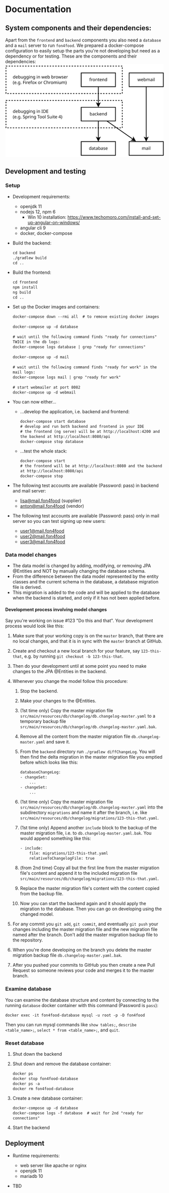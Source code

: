 # Documentation

## System components and their dependencies:

Apart from the `frontend` and `backend` components you also need a `database` and a `mail` server to run `fon4food`. We prepared a docker-compose configuration to easily setup the parts you're not developing but need as a dependency or for testing. These are the components and their dependencies:
![System components](system-components.svg)

## Development and testing

### Setup

* Development requirements:
  * openjdk 11
  * nodejs 12, npm 6
    * Win 10 installation: https://www.techomoro.com/install-and-set-up-angular-on-windows/
  * angular cli 9
  * docker, docker-compose

* Build the backend:

      cd backend
      ./gradlew build
      cd ..

* Build the frontend:

      cd frontend
      npm install
      ng build
      cd ..

* Set up the Docker images and containers:

      docker-compose down --rmi all  # to remove existing docker images
      
      docker-compose up -d database

      # wait until the following command finds "ready for connections" TWICE in the db logs:
      docker-compose logs database | grep "ready for connections"
      
      docker-compose up -d mail

      # wait until the following command finds "ready for work" in the mail logs:
      docker-compose logs mail | grep "ready for work"

      # start webmailer at port 8082
      docker-compose up -d webmail

* You can now either...

  * ...develop the application, i.e. backend and frontend:

        docker-compose start database
        # develop and run both backend and frontend in your IDE
        # the frontend (ng serve) will be at http://localhost:4200 and the backend at http://localhost:8080/api
        docker-compose stop database

  * ...test the whole stack:

        docker-compose start
        # the frontend will be at http://localhost:8080 and the backend at http://localhost:8080/api
        docker-compose stop

* The following test accounts are available (Password: pass) in backend and mail server:
  * lisa@mail.fon4food (supplier)
  * anton@mail.fon4food (vendor)

* The following test accounts are available (Password: pass) only in mail server so you can test signing up new users:
  * user1@mail.fon4food
  * user2@mail.fon4food
  * user3@mail.fon4food

### Data model changes

* The data model is changed by adding, modifying, or removing JPA @Entities and NOT by manually changing the database schema.
* From the difference between the data model represented by the entity classes and the current schema in the database, a database migration file is derived.
* This migration is added to the code and will be applied to the database when the backend is started, and only if it has not been applied before.

#### Development process involving model changes

Say you're working on issue #123 "Do this and that". Your development process would look like this:

1. Make sure that your working copy is on the `master` branch, that there are no local changes, and that it is in sync with the `master` branch at GitHub.
2. Create and checkout a new local branch for your feature, say `123-this-that`, e.g. by running `git checkout -b 123-this-that`.
3. Then do your development until at some point you need to make changes to the JPA @Entities in the backend.
4. Whenever you change the model follow this procedure:

   1. Stop the backend.
   2. Make your changes to the @Entities.
   3. (1st time only) Copy the master migration file `src/main/resources/db/changelog/db.changelog-master.yaml` to a temporary backup file `src/main/resources/db/changelog/db.changelog-master.yaml.bak`.
   4. Remove all the content from the master migration file `db.changelog-master.yaml` and save it.
   5. From the `backend` directory run `./gradlew diffChangeLog`. You will then find the delta migration in the master migration file you emptied before which looks like this:
   
          databaseChangeLog:
          - changeSet:
              ...
          - changeSet:
              ...
   
   6. (1st time only) Copy the master migration file `src/main/resources/db/changelog/db.changelog-master.yaml` into the subdirectory `migrations` and name it after the branch, i.e. like `src/main/resources/db/changelog/migrations/123-this-that.yaml`.
   7. (1st time only) Append another `include` block to the backup of the master migration file, i.e. to `db.changelog-master.yaml.bak`. You would append something like this:
       
          - include:
              file: migrations/123-this-that.yaml
              relativeToChangelogFile: true

   8. (from 2nd time) Copy all but the first line from the master migration file's content and append it to the included migration file `src/main/resources/db/changelog/migrations/123-this-that.yaml`.
   9. Replace the master migration file's content with the content copied from the backup file.
   10. Now you can start the backend again and it should apply the migration to the database. Then you can go on developing using the changed model.

5. For any commit you `git add`, `git commit`, and eventually `git push` your changes including the master migration file and the new migration file named after the branch. Don't add the master migration backup file to the repository.
6. When you're done developing on the branch you delete the master migration backup file `db.changelog-master.yaml.bak`.
7. After you pushed your commits to GitHub you then create a new Pull Request so someone reviews your code and merges it to the master branch.

### Examine database

You can examine the database structure and content by connecting to the running `database` docker container with this command (Password is `pass`):

    docker exec -it fon4food-database mysql -u root -p -D fon4food

Then you can run mysql commands like `show tables;`, `describe <table_name>;`, `select * from <table_name>;`, and `quit`.

### Reset database

1. Shut down the backend
2. Shut down and remove the database container:

       docker ps
       docker stop fon4food-database
       docker ps -a
       docker rm fon4food-database
       
3. Create a new database container:

       docker-compose up -d database
       docker-compose logs -f database  # wait for 2nd "ready for connections"

4. Start the backend

## Deployment

* Runtime requirements:
  * web server like apache or nginx
  * openjdk 11
  * mariadb 10

* TBD

